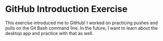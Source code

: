 # GitHub Introduction Exercise

This exercise introduced me to GitHub! I worked on practicing pushes and pulls on the Git Bash command line. In the future, I want to learn about the desktop app and practice with that as well.
